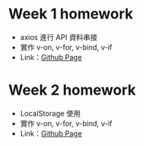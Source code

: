# Week 1 homework 
 - axios 進行 API 資料串接
 - 實作 v-on, v-for, v-bind, v-if
 - Link：[Github Page](https://changgengwu.github.io/vue-hexshool-summercamp/homework/week1/)  
 
 
 # Week 2 homework 
 - LocalStorage 使用
 - 實作 v-on, v-for, v-bind, v-if
 - Link：[Github Page](https://changgengwu.github.io/vue-hexshool-summercamp/homework/week2/)  
 

